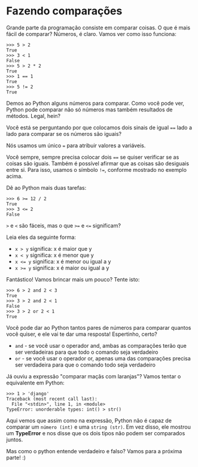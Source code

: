 # Fazendo comparações

Grande parte da programação consiste em comparar coisas. O que é mais fácil de comparar? Números, é claro. Vamos ver como isso funciona:
```
>>> 5 > 2
True
>>> 3 < 1
False
>>> 5 > 2 * 2
True
>>> 1 == 1
True
>>> 5 != 2
True
```

Demos ao Python alguns números para comparar. Como você pode ver, Python pode comparar não só números mas também resultados de métodos. Legal, hein?

Você está se perguntando por que colocamos dois sinais de igual ``==`` lado a lado para comparar se os números são iguais?

Nós usamos um único ``=`` para atribuir valores a variáveis.

Você sempre, sempre precisa colocar dois ``==`` se quiser verificar se as coisas são iguais. Também é possível afirmar que as coisas são desiguais entre si. Para isso, usamos o símbolo ``!=``, conforme mostrado no exemplo acima.

Dê ao Python mais duas tarefas:
```
>>> 6 >= 12 / 2
True
>>> 3 <= 2
False
```

``>`` e ``<`` são fáceis, mas o que ``>=`` e ``<=`` significam?

Leia eles da seguinte forma:
- `x > y` significa: x é maior que y
- `x < y` significa: x é menor que y
- `x <= y` significa: x é menor ou igual a y
- `x >= y` significa: x é maior ou igual a y


Fantástico! Vamos brincar mais um pouco? Tente isto:
```
>>> 6 > 2 and 2 < 3
True
>>> 3 > 2 and 2 < 1
False
>>> 3 > 2 or 2 < 1
True
```

Você pode dar ao Python tantos pares de números para comparar quantos você quiser, e ele vai te dar uma resposta! Espertinho, certo?

- `and` - se você usar o operador and, ambas as comparações terão que ser verdadeiras para que todo o comando seja verdadeiro
- `or` - se você usar o operador or, apenas uma das comparações precisa ser verdadeira para que o comando todo seja verdadeiro

Já ouviu a expressão "comparar maçãs com laranjas"? Vamos tentar o equivalente em Python:
```
>>> 1 > 'django'
Traceback (most recent call last):
  File "<stdin>", line 1, in <module>
TypeError: unorderable types: int() > str()
```

Aqui vemos que assim como na expressão, Python não é capaz de comparar um ``número (int)`` e uma ``string (str)``. Em vez disso, ele mostrou um **TypeError** e nos disse que os dois tipos não podem ser comparados juntos.

Mas como o python entende verdadeiro e falso? Vamos para a próxima parte! :)
